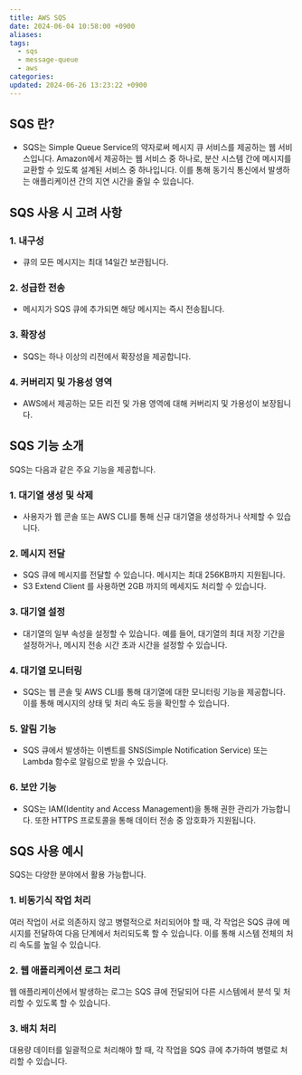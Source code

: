 ```yaml
---
title: AWS SQS
date: 2024-06-04 10:58:00 +0900
aliases: 
tags:
  - sqs
  - message-queue
  - aws
categories: 
updated: 2024-06-26 13:23:22 +0900
---
```


## SQS 란?

- SQS는 Simple Queue Service의 약자로써 메시지 큐 서비스를 제공하는 웹 서비스입니다. Amazon에서 제공하는 웹 서비스 중 하나로, 분산 시스템 간에 메시지를 교환할 수 있도록 설계된 서비스 중 하나입니다. 이를 통해 동기식 통신에서 발생하는 애플리케이션 간의 지연 시간을 줄일 수 있습니다.

## SQS 사용 시 고려 사항

### 1. 내구성

- 큐의 모든 메시지는 최대 14일간 보관됩니다.

### 2. 성급한 전송

- 메시지가 SQS 큐에 추가되면 해당 메시지는 즉시 전송됩니다.

### 3. 확장성

- SQS는 하나 이상의 리전에서 확장성을 제공합니다.

### 4. 커버리지 및 가용성 영역

- AWS에서 제공하는 모든 리전 및 가용 영역에 대해 커버리지 및 가용성이 보장됩니다.

## SQS 기능 소개

SQS는 다음과 같은 주요 기능을 제공합니다.

### 1. 대기열 생성 및 삭제

- 사용자가 웹 콘솔 또는 AWS CLI를 통해 신규 대기열을 생성하거나 삭제할 수 있습니다.

### 2. 메시지 전달

- SQS 큐에 메시지를 전달할 수 있습니다. 메시지는 최대 256KB까지 지원됩니다.
- S3 Extend Client 를 사용하면 2GB 까지의 메세지도 처리할 수 있습니다.

### 3. 대기열 설정

- 대기열의 일부 속성을 설정할 수 있습니다. 예를 들어, 대기열의 최대 저장 기간을 설정하거나, 메시지 전송 시간 초과 시간을 설정할 수 있습니다.

### 4. 대기열 모니터링

- SQS는 웹 콘솔 및 AWS CLI를 통해 대기열에 대한 모니터링 기능을 제공합니다. 이를 통해 메시지의 상태 및 처리 속도 등을 확인할 수 있습니다.

### 5. 알림 기능

- SQS 큐에서 발생하는 이벤트를 SNS(Simple Notification Service) 또는 Lambda 함수로 알림으로 받을 수 있습니다.

### 6. 보안 기능

- SQS는 IAM(Identity and Access Management)을 통해 권한 관리가 가능합니다. 또한 HTTPS 프로토콜을 통해 데이터 전송 중 암호화가 지원됩니다.

## SQS 사용 예시

SQS는 다양한 분야에서 활용 가능합니다.

### 1. 비동기식 작업 처리

여러 작업이 서로 의존하지 않고 병렬적으로 처리되어야 할 때, 각 작업은 SQS 큐에 메시지를 전달하여 다음 단계에서 처리되도록 할 수 있습니다. 이를 통해 시스템 전체의 처리 속도를 높일 수 있습니다.

### 2. 웹 애플리케이션 로그 처리

웹 애플리케이션에서 발생하는 로그는 SQS 큐에 전달되어 다른 시스템에서 분석 및 처리할 수 있도록 할 수 있습니다.

### 3. 배치 처리

대용량 데이터를 일괄적으로 처리해야 할 때, 각 작업을 SQS 큐에 추가하여 병렬로 처리할 수 있습니다.


